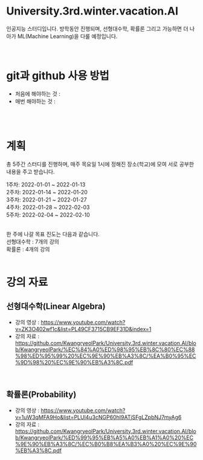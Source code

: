 # University.3rd.winter.vacation.AI
인공지능 스터디입니다. 방학동안 진행되며, 선형대수학, 확률론 그리고 가능하면 더 나아가 ML(Machine Learning)을 다룰 예정입니다.     
<br>
<br>


# git과 github 사용 방법
* 처음에 해야하는 것 :
* 매번 해야하는 것 :
<br>
<br>


# 계획
총 5주간 스터디를 진행하며, 매주 목요일 1시에 정해진 장소(학교)에 모여 서로 공부한 내용을 주고 받습니다.
<br>

1주차: 2022-01-01 ~ 2022-01-13     
2주차: 2022-01-14 ~ 2022-01-20     
3주차: 2022-01-21 ~ 2022-01-27     
4주차: 2022-01-28 ~ 2022-02-03     
5주차: 2022-02-04 ~ 2022-02-10     
<br>

한 주에 나갈 목표 진도는 다음과 같습니다.     
선형대수학 : 7개의 강의     
확률론     : 4개의 강의     
<br>

# 강의 자료
## 선형대수학(Linear Algebra)
* 강의 영상 : https://www.youtube.com/watch?v=ZK3O402wf1c&list=PL49CF3715CB9EF31D&index=1     
* 강의 자료 : https://github.com/KwangryeolPark/University.3rd.winter.vacation.AI/blob/KwangryeolPark/%EC%84%A0%ED%98%95%EB%8C%80%EC%88%98%ED%95%99%20%EC%9E%90%EB%A3%8C/%EA%B0%95%EC%9D%98%20%EC%9E%90%EB%A3%8C.pdf
<br>

## 확률론(Probability)
* 강의 영상 : https://www.youtube.com/watch?v=1uW3qMFA9Ho&list=PLUl4u3cNGP60hI9ATjSFgLZpbNJ7myAg6
* 강의 자료 : https://github.com/KwangryeolPark/University.3rd.winter.vacation.AI/blob/KwangryeolPark/%ED%99%95%EB%A5%A0%EB%A1%A0%20%EC%9E%90%EB%A3%8C/%EC%B0%B8%EA%B3%A0%20%EC%9E%90%EB%A3%8C.pdf
<br>
